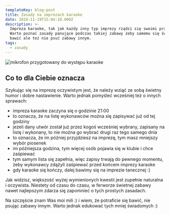 ```yaml
---
templateKey: blog-post
title: Zasady na imprezach karaoke
date: 2018-11-19T15:04:10.000Z
description: >-
  Impreza karaoke, tak jak każdy inny typ imprezy rządzi się swoimi prawami.
  Warto poznać zasady panujące podczas takiej zabawy żeby samemu się świetnie
  bawić ale też nie psuć zabawy innym.
tags:
  - zasady
---
```

![mikrofon przygotowany do występu karaoke](/img/5492170469_5154f67770_b.jpg)

## Co to dla Ciebie oznacza

Szykując się na imprezę oczywistym jest, że należy wziąć ze sobą świetny humor i dobre nastawienie. Warto jednak pomyśleć wcześniej też o innych sprawach:

* impreza karaoke zaczyna się o godzinie 21:00
* to oznacza, że na listę wykonawców można się zapisywać już od tej godziny
* jeżeli dany utwór został już przez kogoś wcześniej wybrany, zapisany na listę i wykonany, to nie można go wybrać drugi raz tego samego dnia
* to oznacza, że im później przyjdziesz na imprezę, tym masz mniejszy wybór piosenek
* im późniejsza godzina, tym więcej osób pojawia się w klubie i chce zaśpiewać
* tym samym lista się zapełnia, więc zapisy trwają do pewnego momentu, żeby wykonawcy zdążyli zaśpiewać przed końcem imprezy karaoke
* gdy karaoke się kończy, dalej bawimy się na imprezie tanecznej :)

Jak widzisz, większość wyżej wymienionych kwestii jest zupełnie naturalna i oczywista. Niestety od czasu do czasu, w ferworze świetnej zabawy nawet najlepszym zdarza się zapomnieć o tych prostych zasadach.

Na szczęście znam Was moi mili :) i wiem, że potraficie się bawić, nie psując zabawy innym. Warto jednak edukować tych mniej świadomych :)
